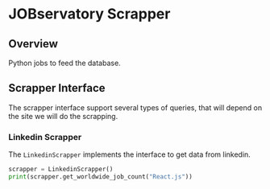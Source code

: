 # JOBservatory Scrapper

## Overview

Python jobs to feed the database.


## Scrapper Interface

The scrapper interface support several types of queries, that will depend on the site we will do the scrapping.


### Linkedin Scrapper

The `LinkedinScrapper` implements the interface to get data from linkedin.

```python
scrapper = LinkedinScrapper()
print(scrapper.get_worldwide_job_count("React.js"))
```